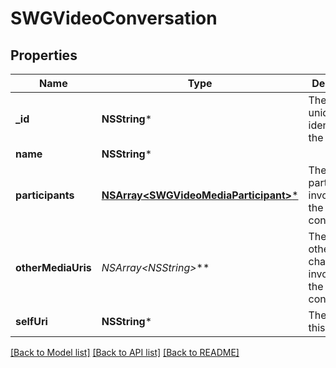 # SWGVideoConversation

## Properties
Name | Type | Description | Notes
------------ | ------------- | ------------- | -------------
**_id** | **NSString*** | The globally unique identifier for the object. | [optional] 
**name** | **NSString*** |  | [optional] 
**participants** | [**NSArray&lt;SWGVideoMediaParticipant&gt;***](SWGVideoMediaParticipant.md) | The list of participants involved in the conversation. | [optional] 
**otherMediaUris** | **NSArray&lt;NSString*&gt;*** | The list of other media channels involved in the conversation. | [optional] 
**selfUri** | **NSString*** | The URI for this object | [optional] 

[[Back to Model list]](../README.md#documentation-for-models) [[Back to API list]](../README.md#documentation-for-api-endpoints) [[Back to README]](../README.md)


